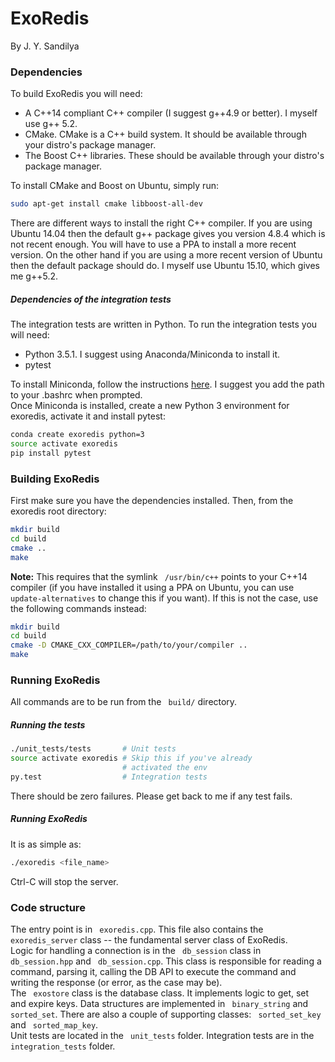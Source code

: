 # ExoRedis
By J. Y. Sandilya

### Dependencies
To build ExoRedis you will need:  
* A C++14 compliant C++ compiler (I suggest g++4.9 or better). I myself use
g++ 5.2.  
* CMake. CMake is a C++ build system. It should be available through your distro's
package manager.
* The Boost C++ libraries. These should be available through your distro's package
manager.  

To install CMake and Boost on Ubuntu, simply run:  
``` bash
sudo apt-get install cmake libboost-all-dev
```

There are different ways to install the right C++ compiler. If you are using
Ubuntu 14.04 then the default g++ package gives you version 4.8.4 which is
not recent enough. You will have to use a PPA to install a more recent
version. On the other hand if you are using a more recent version of Ubuntu
then the default package should do. I myself use Ubuntu 15.10, which gives me
g++5.2.

##### Dependencies of the integration tests
The integration tests are written in Python. To run the integration tests you
will need:  
* Python 3.5.1. I suggest using Anaconda/Miniconda to install it.
* pytest

To install Miniconda, follow the instructions
[here](http://conda.pydata.org/docs/install/quick.html#linux-miniconda-install).
I suggest you add the path to your .bashrc when prompted.  
Once Miniconda is installed, create a new Python 3 environment for exoredis,
activate it and install pytest:  
``` bash
conda create exoredis python=3
source activate exoredis
pip install pytest
```

### Building ExoRedis
First make sure you have the dependencies installed. Then, from the exoredis
root directory:
``` bash
mkdir build
cd build
cmake ..
make
```
**Note:** This requires that the symlink ``` /usr/bin/c++``` points to your
C++14 compiler (if you have installed it using a PPA on Ubuntu, you can use
```update-alternatives``` to change this if you want). If this is not the case, use the following commands instead:  
``` bash
mkdir build
cd build
cmake -D CMAKE_CXX_COMPILER=/path/to/your/compiler ..
make
```

### Running ExoRedis
All commands are to be run from the ``` build/``` directory.
##### Running the tests
``` bash
./unit_tests/tests       # Unit tests
source activate exoredis # Skip this if you've already
                         # activated the env
py.test                  # Integration tests
```
There should be zero failures. Please get back to me if any test fails.
##### Running ExoRedis
It is as simple as:
``` bash
./exoredis <file_name>
```
Ctrl-C will stop the server.

### Code structure
The entry point is in ``` exoredis.cpp```. This file also contains the ``` exoredis_server``` class -- the fundamental server class of ExoRedis.  
Logic for handling a connection is in the ``` db_session``` class in ``` db_session.hpp``` and ``` db_session.cpp```. This class is responsible for reading a command, parsing it, calling the DB API to execute the command and writing the response (or error, as the case may be).  
The ``` exostore``` class is the database class. It implements logic to get, set and expire keys. Data structures are implemented in ``` binary_string``` and ``` sorted_set```. There are also a couple of supporting classes: ``` sorted_set_key``` and ``` sorted_map_key```.  
Unit tests are located in the ``` unit_tests``` folder. Integration tests are in the ``` integration_tests``` folder.
